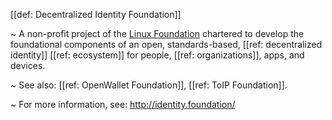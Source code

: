 [[def: Decentralized Identity Foundation]]

~ A non-profit project of the [Linux Foundation](https://www.linuxfoundation.org/) chartered to develop the foundational components of an open, standards-based, [[ref: decentralized identity]] [[ref: ecosystem]] for people, [[ref: organizations]], apps, and devices.

~ See also: [[ref: OpenWallet Foundation]], [[ref: ToIP Foundation]].

~ For more information, see: <http://identity.foundation/>
